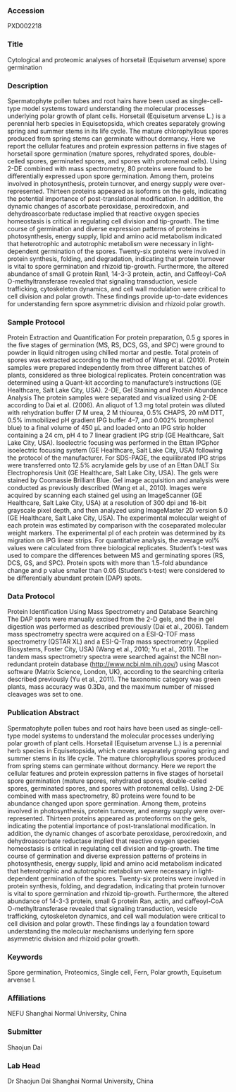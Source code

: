 ### Accession
PXD002218

### Title
Cytological and proteomic analyses of horsetail (Equisetum arvense) spore germination

### Description
Spermatophyte pollen tubes and root hairs have been used as single-cell-type model systems toward understanding the molecular processes underlying polar growth of plant cells. Horsetail (Equisetum arvense L.) is a perennial herb species in Equisetopsida, which creates separately growing spring and summer stems in its life cycle. The mature chlorophyllous spores produced from spring stems can germinate without dormancy. Here we report the cellular features and protein expression patterns in five stages of horsetail spore germination (mature spores, rehydrated spores, double-celled spores, germinated spores, and spores with protonemal cells). Using 2-DE combined with mass spectrometry, 80 proteins were found to be differentially expressed upon spore germination. Among them, proteins involved in photosynthesis, protein turnover, and energy supply were over-represented. Thirteen proteins appeared as isoforms on the gels, indicating the potential importance of post-translational modification. In addition, the dynamic changes of ascorbate peroxidase, peroxiredoxin, and dehydroascorbate reductase implied that reactive oxygen species homeostasis is critical in regulating cell division and tip-growth. The time course of germination and diverse expression patterns of proteins in photosynthesis, energy supply, lipid and amino acid metabolism indicated that heterotrophic and autotrophic metabolism were necessary in light-dependent germination of the spores. Twenty-six proteins were involved in protein synthesis, folding, and degradation, indicating that protein turnover is vital to spore germination and rhizoid tip-growth. Furthermore, the altered abundance of small G protein Ran1, 14-3-3 protein, actin, and Caffeoyl-CoA O-methyltransferase revealed that signaling transduction, vesicle trafficking, cytoskeleton dynamics, and cell wall modulation were critical to cell division and polar growth. These findings provide up-to-date evidences for understanding fern spore asymmetric division and rhizoid polar growth.

### Sample Protocol
Protein Extraction and Quantification For protein preparation, 0.5 g spores in the five stages of germination (MS, RS, DCS, GS, and SPC) were ground to powder in liquid nitrogen using chilled mortar and pestle. Total protein of spores was extracted according to the method of Wang et al. (2010). Protein samples were prepared independently from three different batches of plants, considered as three biological replicates. Protein concentration was determined using a Quant-kit according to manufacture’s instructions (GE Healthcare, Salt Lake City, USA).   2-DE, Gel Staining and Protein Abundance Analysis The protein samples were separated and visualized using 2-DE according to Dai et al. (2006). An aliquot of 1.3 mg total protein was diluted with rehydration buffer (7 M urea, 2 M thiourea, 0.5% CHAPS, 20 mM DTT, 0.5% immobilized pH gradient IPG buffer 4–7, and 0.002% bromphenol blue) to a final volume of 450 µL and loaded onto an IPG strip holder containing a 24 cm, pH 4 to 7 linear gradient IPG strip (GE Healthcare, Salt Lake City, USA). Isoelectric focusing was performed in the Ettan IPGphor isoelectric focusing system (GE Healthcare, Salt Lake City, USA) following the protocol of the manufacturer. For SDS-PAGE, the equilibrated IPG strips were transferred onto 12.5% acrylamide gels by use of an Ettan DALT Six Electrophoresis Unit (GE Healthcare, Salt Lake City, USA). The gels were stained by Coomassie Brilliant Blue. Gel image acquisition and analysis were conducted as previously described (Wang et al., 2010). Images were acquired by scanning each stained gel using an ImageScanner (GE Healthcare, Salt Lake City, USA) at a resolution of 300 dpi and 16-bit grayscale pixel depth, and then analyzed using ImageMaster 2D version 5.0 (GE Healthcare, Salt Lake City, USA). The experimental molecular weight of each protein was estimated by comparison with the coseparated molecular weight markers. The experimental pI of each protein was determined by its migration on IPG linear strips. For quantitative analysis, the average vol% values were calculated from three biological replicates. Student’s t-test was used to compare the differences between MS and germinating spores (RS, DCS, GS, and SPC). Protein spots with more than 1.5-fold abundance change and p value smaller than 0.05 (Student’s t-test) were considered to be differentially abundant protein (DAP) spots.

### Data Protocol
Protein Identification Using Mass Spectrometry and Database Searching The DAP spots were manually excised from the 2-D gels, and the in gel digestion was performed as described previously (Dai et al., 2006). Tandem mass spectrometry spectra were acquired on a ESI-Q-TOF mass spectrometry (QSTAR XL) and a ESI-Q-Trap mass spectrometry (Applied Biosystems, Foster City, USA) (Wang et al., 2010; Yu et al., 2011). The tandem mass spectrometry spectra were searched against the NCBI non-redundant protein database (http://www.ncbi.nlm.nih.gov/) using Mascot software (Matrix Science, London, UK), according to the searching criteria described previously (Yu et al., 2011). The taxonomic category was green plants, mass accuracy was 0.3Da, and the maximum number of missed cleavages was set to one.

### Publication Abstract
Spermatophyte pollen tubes and root hairs have been used as single-cell-type model systems to understand the molecular processes underlying polar growth of plant cells. Horsetail (Equisetum arvense L.) is a perennial herb species in Equisetopsida, which creates separately growing spring and summer stems in its life cycle. The mature chlorophyllous spores produced from spring stems can germinate without dormancy. Here we report the cellular features and protein expression patterns in five stages of horsetail spore germination (mature spores, rehydrated spores, double-celled spores, germinated spores, and spores with protonemal cells). Using 2-DE combined with mass spectrometry, 80 proteins were found to be abundance changed upon spore germination. Among them, proteins involved in photosynthesis, protein turnover, and energy supply were over-represented. Thirteen proteins appeared as proteoforms on the gels, indicating the potential importance of post-translational modification. In addition, the dynamic changes of ascorbate peroxidase, peroxiredoxin, and dehydroascorbate reductase implied that reactive oxygen species homeostasis is critical in regulating cell division and tip-growth. The time course of germination and diverse expression patterns of proteins in photosynthesis, energy supply, lipid and amino acid metabolism indicated that heterotrophic and autotrophic metabolism were necessary in light-dependent germination of the spores. Twenty-six proteins were involved in protein synthesis, folding, and degradation, indicating that protein turnover is vital to spore germination and rhizoid tip-growth. Furthermore, the altered abundance of 14-3-3 protein, small G protein Ran, actin, and caffeoyl-CoA O-methyltransferase revealed that signaling transduction, vesicle trafficking, cytoskeleton dynamics, and cell wall modulation were critical to cell division and polar growth. These findings lay a foundation toward understanding the molecular mechanisms underlying fern spore asymmetric division and rhizoid polar growth.

### Keywords
Spore germination, Proteomics, Single cell, Fern, Polar growth, Equisetum arvense l.

### Affiliations
NEFU
Shanghai Normal University, China

### Submitter
Shaojun Dai

### Lab Head
Dr Shaojun Dai
Shanghai Normal University, China


